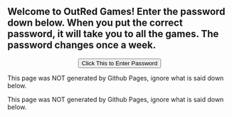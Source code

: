 ## Welcome to OutRed Games! Enter the password down below. When you put the correct password, it will take you to all the games. The password changes once a week.

<SCRIPT>
function passWord() {
  var password = document.getElementById("passwordBox");
  var passwordText = password.value;
var testV = 1;
var pass1 = prompt('Please Enter the Password',' ');
while (testV < 3) {
if (!pass1) 
history.go(-1);
if (pass1.toLowerCase() == "letmein") {
alert('You Got it Right!');
window.open('games.html');
break;
} 
testV+=1;
var pass1 = 
prompt('Access Denied - Password Incorrect, Please Try Again.','Password');
}
if (pass1.toLowerCase()!="password" & testV ==3) 
history.go(-1);
return " ";
} 
</SCRIPT>
<CENTER>
<FORM>
<input type="button" value="Click This to Enter Password" onClick="passWord()">
</FORM>
</CENTER>

  This page was NOT generated by Github Pages, ignore what is said down below.

  
  
  
  
  
  
  
  
  
  
  
  
  
  
  
  
  
  
  
  
  
  
  
  
  
  
  
  
  
  
  
  
  
  
 

  This page was NOT generated by Github Pages, ignore what is said down below.

  
  
  
  
  
  
  
  
  
  
  
  
  
  
  
  
  
  
  
  
  
  
  
  
  
  
  
  
  
  
  
  
  
  
 
